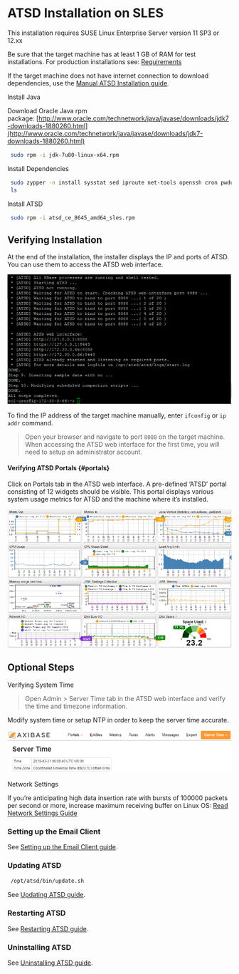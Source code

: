 # ATSD Installation on SLES


This installation requires SUSE Linux Enterprise Server version 11 SP3
or 12.xx

Be sure that the target machine has at least 1 GB of RAM for test
installations. For production installations see:
[Requirements](../administration/requirements.md "ATSD Requirements")

If the target machine does not have internet connection to download
dependencies, use the [Manual ATSD Installation guide](../administration/update-manual.md "Manual ATSD Installation").

Install Java

Download Oracle Java rpm
package: [http://www.oracle.com/technetwork/java/javase/downloads/jdk7-downloads-1880260.html](http://www.oracle.com/technetwork/java/javase/downloads/jdk7-downloads-1880260.html)

```sh
 sudo rpm -i jdk-7u80-linux-x64.rpm                                       
```

Install Dependencies

```sh
 sudo zypper -n install sysstat sed iproute net-tools openssh cron pwduti 
 ls                                                                       
```

Install ATSD

```sh
 sudo rpm -i atsd_ce_8645_amd64_sles.rpm                                  
```

## Verifying Installation

At the end of the installation, the installer displays the IP and ports
of ATSD. You can use them to access the ATSD web interface.

![](images/atsd_install_shell.png "atsd_install_shell")

To find the IP address of the target machine manually, enter `ifconfig`
or `ip addr` command.

> Open your browser and navigate to port `8088` on the target machine.
When accessing the ATSD web interface for the first time, you will need
to setup an administrator account.

#### Verifying ATSD Portals {#portals}

Click on Portals tab in the ATSD web interface. A pre-defined ‘ATSD’
portal consisting of 12 widgets should be visible. This portal displays
various system usage metrics for ATSD and the machine where it’s
installed.

![](images/fresh_atsd_portal21.png "ATSD Host")

## Optional Steps

Verifying System Time

> Open Admin \> Server Time tab in the ATSD web interface and verify the
time and timezone information.

Modify system time or setup NTP in order to keep the server time
accurate.

![Server\_time](images/Server_time.png)

Network Settings

If you’re anticipating high data insertion rate with bursts of 100000
packets per second or more, increase maximum receiving buffer on Linux
OS: [Read Network Settings
Guide](../administration/networking-settings.md "Network Settings")

### Setting up the Email Client

See [Setting up the Email Client
guide](../administration/setting-up-email-client.md "Email Client").

### Updating ATSD

```sh
 /opt/atsd/bin/update.sh
```

See [Updating ATSD
guide](../administration/update.md "Update ATSD").

### Restarting ATSD

See [Restarting ATSD
guide](../administration/restarting.md "Restarting ATSD").

### Uninstalling ATSD

See [Uninstalling ATSD
guide](../administration/uninstalling.md "Uninstalling ATSD").